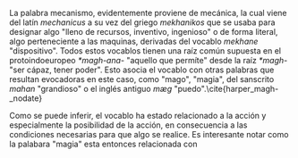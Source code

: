 La palabra mecanismo, evidentemente proviene de mecánica, la cual viene del latín *mechanicus* a su vez del griego *mekhanikos* que se usaba para designar algo "lleno de recursos, inventivo, ingenioso" o de forma literal, algo perteneciente a las maquinas, derivadas del vocablo *mekhane* "dispositivo". Todos estos vocablos tienen una raíz común supuesta en el protoindoeuropeo *\*magh-ana-* "aquello que permíte" desde la raíz *\*magh-* "ser cápaz, tener poder". Esto asocia el vocablo con otras palabras que resultan evocadoras en este caso, como "mago", "magia", del sanscrito *mahan* "grandioso" o el inglés antiguo *mæg* "puedo".\cite{harper_magh-_nodate}

Como se puede inferir, el vocablo ha estado relacionado a la acción y especialmente la posibilidad de la acción, en consecuencia a las condiciones necesarias para que algo se realice. Es interesante notar como la palabara "magia" esta entonces relacionada con 